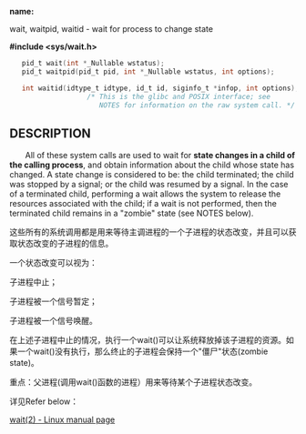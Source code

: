 **name:**

wait, waitpid, waitid - wait for process to change state

**#include <sys/wait.h>**

```c
   pid_t wait(int *_Nullable wstatus);
   pid_t waitpid(pid_t pid, int *_Nullable wstatus, int options);

   int waitid(idtype_t idtype, id_t id, siginfo_t *infop, int options);
                   /* This is the glibc and POSIX interface; see
                      NOTES for information on the raw system call. */
```

## DESCRIPTION

       All of these system calls are used to wait for **state changes in a
       child of the calling process**, and obtain information about the
       child whose state has changed.  A state change is considered to
       be: the child terminated; the child was stopped by a signal; or
       the child was resumed by a signal.  In the case of a terminated
       child, performing a wait allows the system to release the
       resources associated with the child; if a wait is not performed,
       then the terminated child remains in a "zombie" state (see NOTES
       below).

这些所有的系统调用都是用来等待主调进程的一个子进程的状态改变，并且可以获取状态改变的子进程的信息。

一个状态改变可以视为：

子进程中止；

子进程被一个信号暂定；

子进程被一个信号唤醒。

在上述子进程中止的情况，执行一个wait()可以让系统释放掉该子进程的资源。如果一个wait()没有执行，那么终止的子进程会保持一个"僵尸"状态(zombie state)。



重点：父进程(调用wait()函数的进程）用来等待某个子进程状态改变。

详见Refer below：

[wait(2) - Linux manual page](https://man7.org/linux/man-pages/man2/waitpid.2.html)




